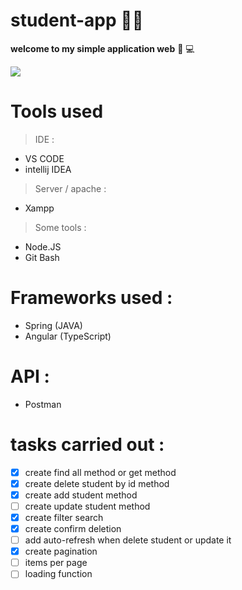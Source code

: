 # student-app :student:
**welcome to my simple application web** :wave: :computer:

![](https://media.tenor.com/mGgWY8RkgYMAAAAC/hello-world.gif)

# Tools used
> IDE :
+ VS CODE
+ intellij IDEA
> Server / apache :
+ Xampp
> Some tools :
+ Node.JS
+ Git Bash

# Frameworks used :
+ Spring (JAVA)
+ Angular (TypeScript)

# API :
+ Postman

# tasks carried out :
- [X] create find all method or get method
- [X] create delete student by id method
- [X] create add student method
- [ ] create update student method
- [X] create filter search
- [X] create confirm deletion
- [ ] add auto-refresh when delete student or update it
- [X] create pagination
- [ ] items per page 
- [ ] loading function
